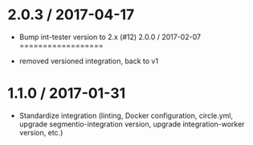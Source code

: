 
2.0.3 / 2017-04-17
==================

  * Bump int-tester version to 2.x (#12)
2.0.0 / 2017-02-07
==================

  * removed versioned integration, back to v1

1.1.0 / 2017-01-31
==================

  * Standardize integration (linting, Docker configuration, circle.yml, upgrade
segmentio-integration version, upgrade integration-worker version, etc.)
